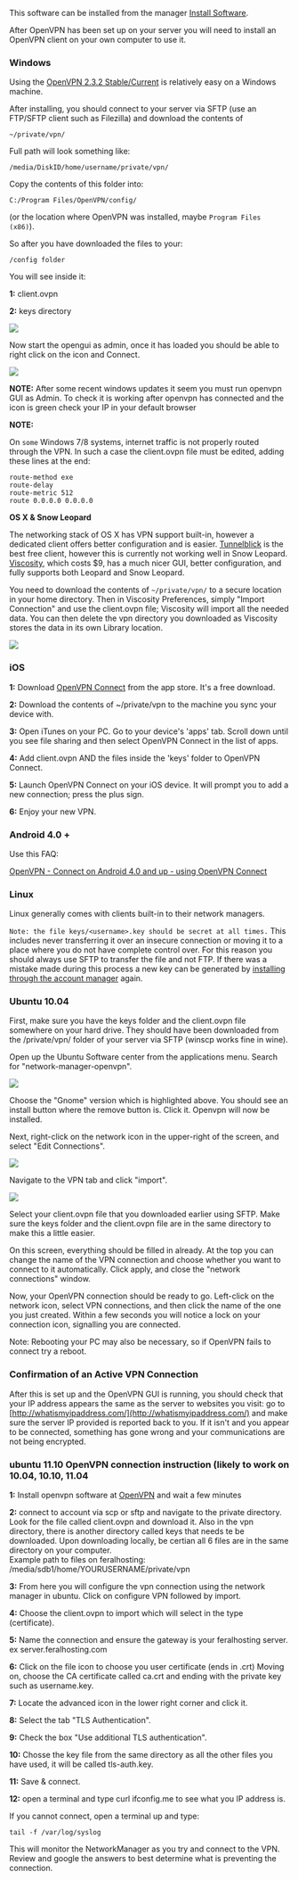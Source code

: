 This software can be installed from the manager [Install Software](https://www.feralhosting.com/manager/).

After OpenVPN has been set up on your server you will need to install an OpenVPN client on your own computer to use it. 

### Windows

Using the [OpenVPN 2.3.2 Stable/Current](http://openvpn.net/index.php/open-source/downloads.html) is relatively easy on a Windows machine.
 
After installing, you should connect to your server via SFTP (use an FTP/SFTP client such as Filezilla) and download the contents of 

~~~
~/private/vpn/
~~~

Full path will look something like: 

~~~
/media/DiskID/home/username/private/vpn/
~~~

Copy the contents of this folder into:

~~~
C:/Program Files/OpenVPN/config/
~~~

(or the location where OpenVPN was installed, maybe `Program Files (x86)`).

So after you have downloaded the files to your:

~~~
/config folder
~~~

You will see inside it:

**1:** client.ovpn

**2:** keys directory

![](https://raw.github.com/feralhosting/feralfilehosting/master/Feral%20Wiki/Installable%20software/OpenVPN%20-%20How%20to%20connect%20to%20your%20vpn/keysdirectory.png)

Now start the opengui as admin, once it has loaded you should be able to right click on the icon and Connect.

![](https://raw.github.com/feralhosting/feralfilehosting/master/Feral%20Wiki/Installable%20software/OpenVPN%20-%20How%20to%20connect%20to%20your%20vpn/connect.png)

**NOTE:** After some recent windows updates it seem you must run openvpn GUI as Admin. To check it is working after openvpn has connected and the icon is green check your IP in your default browser

**NOTE:** 

On `some` Windows 7/8 systems, internet traffic is not properly routed through the VPN. In such a case the client.ovpn file must be edited, adding these lines at the end:

~~~
route-method exe
route-delay
route-metric 512
route 0.0.0.0 0.0.0.0
~~~

**OS X & Snow Leopard**

The networking stack of OS X has VPN support built-in, however a dedicated client offers better configuration and is easier. [Tunnelblick](http://www.tunnelblick.net/) is the best free client, however this is currently not working well in Snow Leopard. [Viscosity](http://www.viscosityvpn.com/index.html), which costs $9, has a much nicer GUI, better configuration, and fully supports both Leopard and Snow Leopard. 

You need to download the contents of `~/private/vpn/` to a secure location in your home directory. Then in Viscosity Preferences, simply "Import Connection" and use the client.ovpn file; Viscosity will import all the needed data. You can then delete the vpn directory you downloaded as Viscosity stores the data in its own Library location.

![](https://raw.github.com/feralhosting/feralfilehosting/master/Feral%20Wiki/Installable%20software/OpenVPN%20-%20How%20to%20connect%20to%20your%20vpn/osx1.png)

### iOS

**1:** Download [OpenVPN Connect](https://itunes.apple.com/us/app/openvpn-connect/id590379981?mt=8) from the app store.  It's a free download.

**2:** Download the contents of ~/private/vpn to the machine you sync your device with.

**3:** Open iTunes on your PC.  Go to your device's 'apps' tab.  Scroll down until you see file sharing and then select OpenVPN Connect in the list of apps.

**4:** Add client.ovpn AND the files inside the 'keys' folder to OpenVPN Connect.

**5:** Launch OpenVPN Connect on your iOS device.  It will prompt you to add a new connection; press the plus sign.

**6:** Enjoy your new VPN.

### Android 4.0 +

Use this FAQ:

[OpenVPN - Connect on Android 4.0 and up - using OpenVPN Connect](https://www.feralhosting.com/faq/view?question=220)

### Linux

Linux generally comes with clients built-in to their network managers.

`Note: the file keys/<username>.key should be secret at all times.` This includes never transferring it over an insecure connection or moving it to a place where you do not have complete control over. For this reason you should always use SFTP to transfer the file and not FTP. If there was a mistake made during this process a new key can be generated by [installing through the account manager](https://www.feralhosting.com/manager/software-install) again.

### Ubuntu 10.04

First, make sure you have the keys folder and the client.ovpn file somewhere on your hard drive. They should have been downloaded from the /private/vpn/ folder of your server via SFTP (winscp works fine in wine).

Open up the Ubuntu Software center from the applications menu. Search for "network-manager-openvpn".

![](https://raw.github.com/feralhosting/feralfilehosting/master/Feral%20Wiki/Installable%20software/OpenVPN%20-%20How%20to%20connect%20to%20your%20vpn/ubuntu1.png)

Choose the "Gnome" version which is highlighted above. You should see an install button where the remove button is. Click it. Openvpn will now be installed.

Next, right-click on the network icon in the upper-right of the screen, and select "Edit Connections".

![](https://raw.github.com/feralhosting/feralfilehosting/master/Feral%20Wiki/Installable%20software/OpenVPN%20-%20How%20to%20connect%20to%20your%20vpn/ubuntu2.png)

Navigate to the VPN tab and click "import".

![](https://raw.github.com/feralhosting/feralfilehosting/master/Feral%20Wiki/Installable%20software/OpenVPN%20-%20How%20to%20connect%20to%20your%20vpn/ubuntu3.png)

Select your client.ovpn file that you downloaded earlier using SFTP. Make sure the keys folder and the client.ovpn file are in the same directory to make this a little easier.

On this screen, everything should be filled in already. At the top you can change the name of the VPN connection and choose whether you want to connect to it automatically. Click apply, and close the "network connections" window.

Now, your OpenVPN connection should be ready to go. Left-click on the network icon, select VPN connections, and then click the name of the one you just created. Within a few seconds you will notice a lock on your connection icon, signalling you are connected.

Note: Rebooting your PC may also be necessary, so if OpenVPN fails to connect try a reboot.

### Confirmation of an Active VPN Connection

After this is set up and the OpenVPN GUI is running, you should check that your IP address appears the same as the server to websites you visit: go to [http://whatismyipaddress.com/](http://whatismyipaddress.com/) and make sure the server IP provided is reported back to you. If it isn't and you appear to be connected, something has gone wrong and your communications are not being encrypted.

### ubuntu 11.10 OpenVPN connection instruction (likely to work on 10.04, 10.10, 11.04

**1:** Install openvpn software at [OpenVPN](https://www.feralhosting.com/manager/slot/install?service=20036)
and wait a few minutes

**2:** connect to account via scp or sftp and navigate to the private directory. Look for the file called client.ovpn and download it.
Also in the vpn directory, there is another directory called keys that needs te be downloaded. Upon downloading locally, be certian all 6 files are in the same directory on your computer.  
Example path to files on feralhosting: /media/sdb1/home/YOURUSERNAME/private/vpn

**3:** From here you will configure the vpn connection using the network manager in ubuntu. Click on configure VPN followed by import.

**4:** Choose the client.ovpn to import which will select in the type (certificate).

**5:** Name the connection and ensure the gateway is your feralhosting server. ex server.feralhosting.com

**6:** Click on the file icon to choose you user certificate (ends in .crt) Moving on, choose the CA certificate called ca.crt and ending with the private key such as username.key.

**7:** Locate the advanced icon in the lower right corner and click it. 

**8:** Select the tab "TLS Authentication".

**9:** Check the box "Use additional TLS authentication".

**10:** Chosse the key file from the same directory as all the other files you have used, it will be called tls-auth.key.

**11:** Save & connect.

**12:** open a terminal and type curl ifconfig.me to see what you IP address is.

If you cannot connect, open a terminal up and type:

~~~
tail -f /var/log/syslog
~~~

This will monitor the NetworkManager as you try and connect to the VPN. Review and google the answers to best determine what is preventing the connection.
